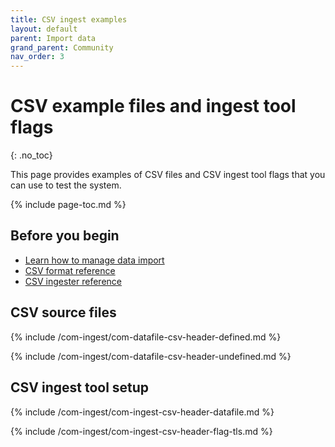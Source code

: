 ```yaml
---
title: CSV ingest examples
layout: default
parent: Import data
grand_parent: Community
nav_order: 3
---
```


# CSV example files and ingest tool flags
{: .no_toc}

This page provides examples of CSV files and CSV ingest tool flags that you can use to test the system.

{% include page-toc.md %}

## Before you begin

* [Learn how to manage data import](/docs/community/com-ingest/com-ingest-manage)
* [CSV format reference](/docs/community/com-ingest/com-ingest-source-csv)
* [CSV ingester reference](/docs/community/com-ingest/com-ref-ingest-csv)

## CSV source files

{% include /com-ingest/com-datafile-csv-header-defined.md %}

{% include /com-ingest/com-datafile-csv-header-undefined.md %}

## CSV ingest tool setup

{% include /com-ingest/com-ingest-csv-header-datafile.md %}

{% include /com-ingest/com-ingest-csv-header-flag-tls.md %}
